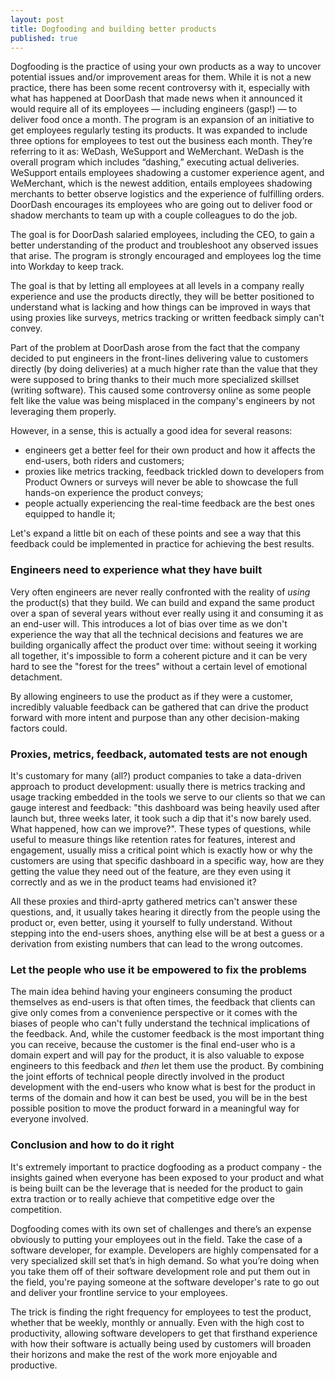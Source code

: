 ```yaml
---
layout: post
title: Dogfooding and building better products
published: true
---
```


Dogfooding is the practice of using your own products as a way to uncover potential issues and/or improvement areas for them. While it is not a new practice, there has been some recent controversy with it, especially with what has happened at DoorDash that made news when it announced it would require all of its employees — including engineers (gasp!) — to deliver food once a month. The program is an expansion of an initiative to get employees regularly testing its products. It was expanded to include three options for employees to test out the business each month. They’re referring to it as: WeDash, WeSupport and WeMerchant. WeDash is the overall program which includes “dashing,” executing actual deliveries. WeSupport entails employees shadowing a customer experience agent, and WeMerchant, which is the newest addition, entails employees shadowing merchants to better observe logistics and the experience of fulfilling orders. DoorDash encourages its employees who are going out to deliver food or shadow merchants to team up with a couple colleagues to do the job.

The goal is for DoorDash salaried employees, including the CEO, to gain a better understanding of the product and troubleshoot any observed issues that arise. The program is strongly encouraged and employees log the time into Workday to keep track.

The goal is that by letting all employees at all levels in a company really experience and use the products directly, they will be better positioned to understand what is lacking and how things can be improved in ways that using proxies like surveys, metrics tracking or written feedback simply can't convey.

Part of the problem at DoorDash arose from the fact that the company decided to put engineers in the front-lines delivering value to customers directly (by doing deliveries) at a much higher rate than the value that they were supposed to bring thanks to their much more specialized skillset (writing software). This caused some controversy online as some people felt like the value was being misplaced in the company's engineers by not leveraging them properly.

However, in a sense, this is actually a good idea for several reasons:

- engineers get a better feel for their own product and how it affects the end-users, both riders and customers;
- proxies like metrics tracking, feedback trickled down to developers from Product Owners or surveys will never be able to showcase the full hands-on experience the product conveys;
- people actually experiencing the real-time feedback are the best ones equipped to handle it;

Let's expand a little bit on each of these points and see a way that this feedback could be implemented in practice for achieving the best results.

### Engineers need to experience what they have built

Very often engineers are never really confronted with the reality of _using_ the product(s) that they build. We can build and expand the same product over a span of several years without ever really using it and consuming it as an end-user will. This introduces a lot of bias over time as we don't experience the way that all the technical decisions and features we are building organically affect the product over time: without seeing it working all together, it's impossible to form a coherent picture and it can be very hard to see the "forest for the trees" without a certain level of emotional detachment.

By allowing engineers to use the product as if they were a customer, incredibly valuable feedback can be gathered that can drive the product forward with more intent and purpose than any other decision-making factors could.

### Proxies, metrics, feedback, automated tests are not enough

It's customary for many (all?) product companies to take a data-driven approach to product development: usually there is metrics tracking and usage tracking embedded in the tools we serve to our clients so that we can gauge interest and feedback: "this dashboard was being heavily used after launch but, three weeks later, it took such a dip that it's now barely used. What happened, how can we improve?". These types of questions, while useful to measure things like retention rates for features, interest and engagement, usually miss a critical point which is exactly how or why the customers are using that specific dashboard in a specific way, how are they getting the value they need out of the feature, are they even using it correctly and as we in the product teams had envisioned it?

All these proxies and third-aprty gathered metrics can't answer these questions, and, it usually takes hearing it directly from the people using the product or, even better, using it yourself to fully understand. Without stepping into the end-users shoes, anything else will be at best a guess or a derivation from existing numbers that can lead to the wrong outcomes.

### Let the people who use it be empowered to fix the problems

The main idea behind having your engineers consuming the product themselves as end-users is that often times, the feedback that clients can give only comes from a convenience perspective or it comes with the biases of people who can't fully understand the technical implications of the feedback. And, while the customer feedback is the most important thing you can receive, because the customer is the final end-user who is a domain expert and will pay for the product, it is also valuable to expose engineers to this feedback and _then_ let them use the product. By combining the joint efforts of technical people directly involved in the product development with the end-users who know what is best for the product in terms of the domain and how it can best be used, you will be in the best possible position to move the product forward in a meaningful way for everyone involved.

### Conclusion and how to do it right

It's extremely important to practice dogfooding as a product company - the insights gained when everyone has been exposed to your product and what is being built can be the leverage that is needed for the product to gain extra traction or to really achieve that competitive edge over the competition.

Dogfooding comes with its own set of challenges and there’s an expense obviously to putting your employees out in the field. Take the case of a software developer, for example. Developers are highly compensated for a very specialized skill set that’s in high demand. So what you’re doing when you take them off of their software development role and put them out in the field, you're paying someone at the software developer's rate to go out and deliver your frontline service to your employees.

The trick is finding the right frequency for employees to test the product, whether that be weekly, monthly or annually. Even with the high cost to productivity, allowing software developers to get that firsthand experience with how their software is actually being used by customers will broaden their horizons and make the rest of the work more enjoyable and productive.
